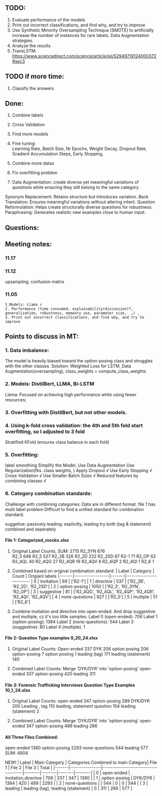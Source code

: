 
## TODO:
1. Evaluate performance of the models
2. Print out incorrect classifications, and find why, and try to improve
3. Use Synthetic Minority Oversampling Technique (SMOTE) to artificially increase the number of instances for rare labels.  Data Augmentation strategies.
4. Analyze the results
5. TransLSTM:
https://www.sciencedirect.com/science/article/pii/S2949719124000372#sec3


## TODO if more time: 
1. Classify the answers


## Done:
1. Combine labels
2. Cross Validation
3. Find more models
4. Fine tuning:  
Learning Rate, Batch Size, Nr Epochs, Weight Decay, Dropout Rate, Gradient Accumulation Steps, Early Stopping,

5. Combine more datas
6. Fix overfitting problem
7. Data Augmentation:
create diverse yet meaningful variations of questions while ensuring they still belong to the same category

Synonym Replacement: Retains structure but introduces variation.
Back Translation: Ensures meaningful variations without altering intent.
Question Reformulation: Helps create structurally diverse questions for robustness.
Paraphrasing: Generates realistic new examples close to human input.


## Questions:



## Meeting notes:
### 11.17


### 11.12
upsampling,
confusion matrix


### 11.05
    1.Models: Llama √
    2. Performance (time consumed, explainability(discussion)?, generalization, robustness, memeory use, parameter size,  …) ,
    3. Print out incorrect classifications, and find why, and try to improve


## Points to discuss in MT:

### 1. Data imbalance: 
   The model is heavily biased toward the option-posing class and struggles with the other classes. 
   Solution: 
   Weighted Loss for LSTM, Data Augmentation(oversampling),
   class_weights = compute_class_weights

### 2. Models: DistilBert, LLMA, Bi-LSTM
Llama: Focused on achieving high performance while using fewer resources; 

### 3. Overfitting with DistilBert, but not other models.


### 4. Using k-fold cross validation: the 4th and 5th fold start overfitting, so I adjusted to 3 fold
Stratified KFold (ensures class balance in each fold)

### 5. Overfitting: 
label smoothing
Simplify the Model,
Use Data Augmentation
Use Regularization(fks. class weights, )
Apply Dropout       √
Use Early Stopping  √
Cross-Validation   √
Use Smaller Batch Sizes √
Reduced features by combining classes √



### 6. Category combination standards:
Challenge with combining categories:
Data are in different format.
file 1 has multi label problem
Difficult to find a unified standard for combination standard.

suggetive: passively
leading: explicitly, leading try both (tag & statement) combined and seperately

#### File 1:  Categorized_mocks.xlsx
1. Original Label Counts, SUM: 2715
R2_3YN    676    
R2_3      646
R2_5      527
R2_2B     326
R2_2D     222
R2_2SD     87
R2-1       71
R2_OP      62
R2_4QL     40
R2_4QG     27
R2_4QR     19
R2_4QV      8
R2_4QP      2
R2_4QI      1
R2_6        1

2. Combined based on original combination standard:
| Label | Category         | Count | Origianl labels
|-------|------------------|-------|-------------------------
|   0   | invitation       | 69    | ['R2-1']
|   1   | directive        | 537   | ['R2_2B', 'R2_2D', 'R2_2SD']
|   2   | option-posing    | 1050  | ['R2_3', 'R2_3YN', 'R2_OP']
|   3   | suggestive       | 81    | ['R2_4QG', 'R2_4QL', 'R2_4QP', 'R2_4QR', 'R2_4QI', 'R2_4QV']
|   4   | none-questions   | 927   | ['R2_5']
|   5   | multiple         | 51    | ['R2_6']


3. Combine invitation and directive into open-ended. 
And drop suggestive and multiple, cz it's too little samples:
Label 0 (open-ended): 706
Label 1 (option-posing): 1384
Label 2 (none-questions): 544
Label 3 (suggestive): 80
Label 4 (multiple): 1

#### File 2: Question Type examples 9_20_24.xlsx
1. Original Label Counts:
Open-ended             337
DYK                    206
option posing          206
option-posing            7
option posiing           1
leading (tag)          171
leading (statement)    140

2. Combined Label Counts:
Merge 'DYK/DYR' into 'option-posing'
open-ended       337
option-posing    420
leading          311


#### File 3: Forensic Trafficking Interviews Question Type Examples 10_1_24.xlsx
1. Original Label Counts:
open-ended                     347
option-posing                  289
DYK/DYR                        200
Leading , tag                  110
leading, statement question    154
leading (statement)              2

2. Combined Label Counts:
Merge 'DYK/DYR' into 'option-posing'
open-ended       347
option-posing    489
leading          266


#### All Three Files Combined:
open-ended        1390
option-posing     2293
none-questions     544
leading            577
SUM: 4804 


NEW!
| Label | Main Category  | Categories Combined to main Category| File 1 | File 2 | File 3 | Total  |
|-------|----------------|-------------------------------------|--------|--------|--------|--------|
| 0     | open-ended     | invitation,directive                | 706    |  337   |  347   |  1390  |
| 1     | option-posing  | DYK/DYR                             | 1384   |  420   |  489   |  2293  |
| 2     | none-questions |                                     | 544    |  0     |  0     |  544   |
| 3     | leading        | leading (tag), leading (statement)  | 0      |  311   |  266   |  577   |



